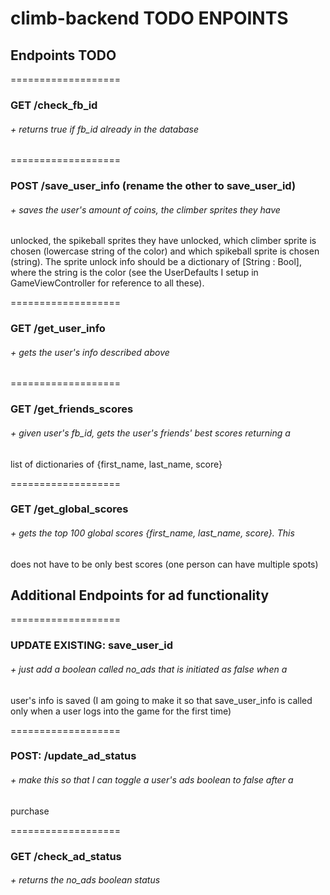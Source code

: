 # climb-backend TODO ENPOINTS

## Endpoints TODO

===================
### GET /check_fb_id
###### + returns true if fb_id already in the database

===================
### POST /save_user_info (rename the other to save_user_id)
###### + saves the user's amount of coins, the climber sprites they have
unlocked, the spikeball sprites they have unlocked, which climber sprite is
chosen (lowercase string of the color) and which spikeball sprite is chosen
(string). The sprite unlock info should be a dictionary of [String : Bool],
where the string is the color (see the UserDefaults I setup in
GameViewController for reference to all these).

===================
### GET /get_user_info
###### + gets the user's info described above

===================
### GET /get_friends_scores
###### + given user's fb_id, gets the user's friends' best scores returning a
list of dictionaries of {first_name, last_name, score}

===================
### GET /get_global_scores
###### + gets the top 100 global scores {first_name, last_name, score}. This
does not have to be only best scores (one person can have multiple spots)



## Additional Endpoints for ad functionality

===================
### UPDATE EXISTING: save_user_id
###### + just add a boolean called no_ads that is initiated as false when a
user's info is saved (I am going to make it so that save_user_info is called
only when a user logs into the game for the first time)

===================
### POST: /update_ad_status
###### + make this so that I can toggle a user's ads boolean to false after a
purchase

===================
### GET /check_ad_status
###### + returns the no_ads boolean status
